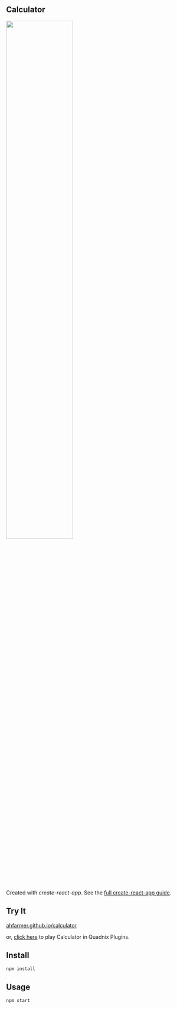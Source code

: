 Calculator
---
<img src="Logotype primary.png" width="60%" height="60%" />

Created with *create-react-app*. See the [full create-react-app guide](https://github.com/facebookincubator/create-react-app/blob/master/packages/react-scripts/template/README.md).



Try It
---

[ahfarmer.github.io/calculator](https://ahfarmer.github.io/calculator/)

or, [click here](http://calculator-quadnix.engine.quadnix.com) to play Calculator in Quadnix Plugins.

Install
---

`npm install`



Usage
---

`npm start`
